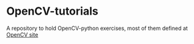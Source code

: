 # OpenCV-tutorials
A repository to hold OpenCV-python exercises, most of them defined at [OpenCV site](https://docs.opencv.org/4.2.0/d6/d00/tutorial_py_root.html)
